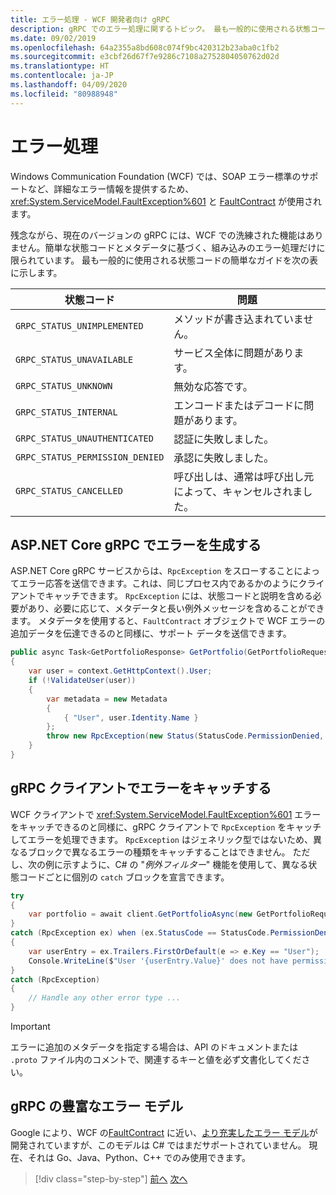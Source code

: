 ```yaml
---
title: エラー処理 - WCF 開発者向け gRPC
description: gRPC でのエラー処理に関するトピック。 最も一般的に使用される状態コードの表が含まれます。
ms.date: 09/02/2019
ms.openlocfilehash: 64a2355a8bd608c074f9bc420312b23aba0c1fb2
ms.sourcegitcommit: e3cbf26d67f7e9286c7108a2752804050762d02d
ms.translationtype: HT
ms.contentlocale: ja-JP
ms.lasthandoff: 04/09/2020
ms.locfileid: "80988948"
---
```

# <a name="error-handling"></a>エラー処理

Windows Communication Foundation (WCF) では、SOAP エラー標準のサポートなど、詳細なエラー情報を提供するため、<xref:System.ServiceModel.FaultException%601> と [FaultContract](xref:System.ServiceModel.FaultContractAttribute) が使用されます。

残念ながら、現在のバージョンの gRPC には、WCF での洗練された機能はありません。簡単な状態コードとメタデータに基づく、組み込みのエラー処理だけに限られています。 最も一般的に使用される状態コードの簡単なガイドを次の表に示します。

| 状態コード | 問題 |
| ----------- | ------- |
| `GRPC_STATUS_UNIMPLEMENTED` | メソッドが書き込まれていません。 |
| `GRPC_STATUS_UNAVAILABLE` | サービス全体に問題があります。 |
| `GRPC_STATUS_UNKNOWN` | 無効な応答です。 |
| `GRPC_STATUS_INTERNAL` | エンコードまたはデコードに問題があります。 |
| `GRPC_STATUS_UNAUTHENTICATED` | 認証に失敗しました。 |
| `GRPC_STATUS_PERMISSION_DENIED` | 承認に失敗しました。 |
| `GRPC_STATUS_CANCELLED` | 呼び出しは、通常は呼び出し元によって、キャンセルされました。 |

## <a name="raise-errors-in-aspnet-core-grpc"></a>ASP.NET Core gRPC でエラーを生成する

ASP.NET Core gRPC サービスからは、`RpcException` をスローすることによってエラー応答を送信できます。これは、同じプロセス内であるかのようにクライアントでキャッチできます。 `RpcException` には、状態コードと説明を含める必要があり、必要に応じて、メタデータと長い例外メッセージを含めることができます。 メタデータを使用すると、`FaultContract` オブジェクトで WCF エラーの追加データを伝達できるのと同様に、サポート データを送信できます。

```csharp
public async Task<GetPortfolioResponse> GetPortfolio(GetPortfolioRequest request, ServerCallContext context)
{
    var user = context.GetHttpContext().User;
    if (!ValidateUser(user))
    {
        var metadata = new Metadata
        {
            { "User", user.Identity.Name }
        };
        throw new RpcException(new Status(StatusCode.PermissionDenied, "Permission denied"), metadata);
    }
}
```

## <a name="catch-errors-in-grpc-clients"></a>gRPC クライアントでエラーをキャッチする

WCF クライアントで <xref:System.ServiceModel.FaultException%601> エラーをキャッチできるのと同様に、gRPC クライアントで `RpcException` をキャッチしてエラーを処理できます。 `RpcException` はジェネリック型ではないため、異なるブロックで異なるエラーの種類をキャッチすることはできません。 ただし、次の例に示すように、C# の "*例外フィルター*" 機能を使用して、異なる状態コードごとに個別の `catch` ブロックを宣言できます。

```csharp
try
{
    var portfolio = await client.GetPortfolioAsync(new GetPortfolioRequest { Id = id });
}
catch (RpcException ex) when (ex.StatusCode == StatusCode.PermissionDenied)
{
    var userEntry = ex.Trailers.FirstOrDefault(e => e.Key == "User");
    Console.WriteLine($"User '{userEntry.Value}' does not have permission to view this portfolio.");
}
catch (RpcException)
{
    // Handle any other error type ...
}
```

> [!IMPORTANT]
> エラーに追加のメタデータを指定する場合は、API のドキュメントまたは `.proto` ファイル内のコメントで、関連するキーと値を必ず文書化してください。

## <a name="grpc-richer-error-model"></a>gRPC の豊富なエラー モデル

Google により、WCF の[FaultContract](xref:System.ServiceModel.FaultContractAttribute) に近い、[より充実したエラー モデル](https://cloud.google.com/apis/design/errors#error_model)が開発されていますが、このモデルは C# ではまだサポートされていません。 現在、それは Go、Java、Python、C++ でのみ使用できます。

>[!div class="step-by-step"]
>[前へ](metadata.md)
>[次へ](ws-protocols.md)
